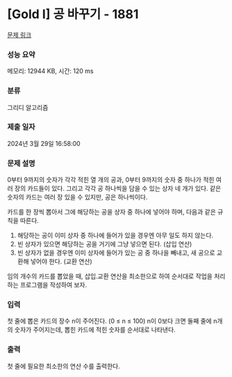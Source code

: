 # [Gold I] 공 바꾸기 - 1881 

[문제 링크](https://www.acmicpc.net/problem/1881) 

### 성능 요약

메모리: 12944 KB, 시간: 120 ms

### 분류

그리디 알고리즘

### 제출 일자

2024년 3월 29일 16:58:00

### 문제 설명

<p>0부터 9까지의 숫자가 각각 적힌 열 개의 공과, 0부터 9까지의 숫자 중 하나가 적힌 여러 장의 카드들이 있다. 그리고 각각 공 하나씩을 담을 수 있는 상자 네 개가 있다. 같은 숫자의 카드는 여러 장 있을 수 있지만, 공은 하나씩이다.</p>

<p>카드를 한 장씩 뽑아서 그에 해당하는 공을 상자 중 하나에 넣어야 하며, 다음과 같은 규칙을 따른다.</p>

<ol>
	<li>해당하는 공이 이미 상자 중 하나에 들어가 있을 경우엔 아무 일도 하지 않는다.</li>
	<li>빈 상자가 있으면 해당하는 공을 거기에 그냥 넣으면 된다. (삽입 연산)</li>
	<li>빈 상자가 없을 경우엔 이미 상자에 들어가 있는 공 중 하나을 빼내고, 새 공으로 교환해 넣어야 한다. (교환 연산)</li>
</ol>

<p>임의 개수의 카드를 뽑았을 때, 삽입․교환 연산을 최소한으로 하여 순서대로 작업을 처리하는 프로그램을 작성하여 보자.</p>

### 입력 

 <p>첫 줄에 뽑은 카드의 장수 n이 주어진다. (0 ≤ n ≤ 100) n이 0보다 크면 둘째 줄에 n개의 숫자가 주어지는데, 뽑힌 카드에 적힌 숫자를 순서대로 나타낸다.</p>

### 출력 

 <p>첫 줄에 필요한 최소한의 연산 수를 출력한다.</p>

